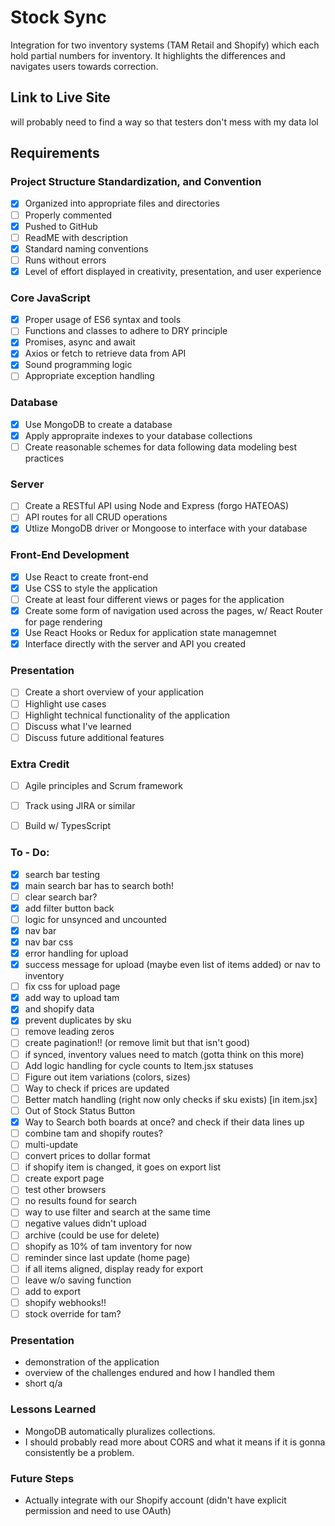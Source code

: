 # Stock Sync
Integration for two inventory systems (TAM Retail and Shopify) which each hold partial numbers for inventory. It highlights the differences and navigates users towards correction. 

## Link to Live Site
will probably need to find a way so that testers don't mess with my data lol

## Requirements
### Project Structure Standardization, and Convention
- [X] Organized into appropriate files and directories
- [ ] Properly commented
- [X] Pushed to GitHub
- [ ] ReadME with description 
- [X] Standard naming conventions
- [ ] Runs without errors
- [X] Level of effort displayed in creativity, presentation, and user experience
### Core JavaScript
- [X] Proper usage of ES6 syntax and tools
- [ ] Functions and classes to adhere to DRY principle
- [X] Promises, async and await
- [X] Axios or fetch to retrieve data from API
- [X] Sound programming logic
- [ ] Appropriate exception handling
### Database
- [X] Use MongoDB to create a database
- [X] Apply appropraite indexes to your database collections
- [ ] Create reasonable schemes for data following data modeling best practices
### Server
- [ ] Create a RESTful API using Node and Express (forgo HATEOAS)
- [ ] API routes for all CRUD operations
- [X] Utlize MongoDB driver or Mongoose to interface with your database
### Front-End Development
- [X] Use React to create front-end
- [X] Use CSS to style the application
- [ ] Create at least four different views or pages for the application
- [X] Create some form of navigation used across the pages, w/ React Router for page rendering
- [X] Use React Hooks or Redux for application state managemnet
- [X] Interface directly with the server and API you created 
### Presentation
- [ ] Create a short overview of your application
- [ ] Highlight use cases
- [ ] Highlight technical functionality of the application
- [ ] Discuss what I've learned
- [ ] Discuss future additional features
### Extra Credit 
- [ ] Agile principles and Scrum framework
- [ ] Track using JIRA or similar
- [ ] Build w/ TypesScript 


### To - Do:
- [x] search bar testing
- [x] main search bar has to search both!
- [ ] clear search bar?
- [X] add filter button back
- [ ] logic for unsynced and uncounted
- [x] nav bar
- [x] nav bar css 
- [X] error handling for upload
- [X] success message for upload (maybe even list of items added) or nav to inventory
- [ ] fix css for upload page
- [X] add way to upload tam 
- [X] and shopify data
- [X] prevent duplicates by sku 
- [ ] remove leading zeros
- [ ] create pagination!! (or remove limit but that isn't good)
- [ ] if synced, inventory values need to match (gotta think on this more)
- [ ] Add logic handling for cycle counts to Item.jsx statuses
- [ ] Figure out item variations (colors, sizes)
- [ ] Way to check if prices are updated
- [ ] Better match handling (right now only checks if sku exists) [in item.jsx]
- [ ] Out of Stock Status Button
- [X] Way to Search both boards at once? and check if their data lines up
- [ ] combine tam and shopify routes?
- [ ] multi-update
- [ ] convert prices to dollar format
- [ ] if shopify item is changed, it goes on export list
- [ ] create export page
- [ ] test other browsers
- [ ] no results found for search
- [ ] way to use filter and search at the same time
- [ ] negative values didn't upload
- [ ] archive (could be use for delete)
- [ ] shopify as 10% of tam inventory for now
- [ ] reminder since last update (home page)
- [ ] if all items aligned, display ready for export
- [ ] leave w/o saving function
- [ ] add to export
- [ ] shopify webhooks!!
- [ ] stock override for tam? 
  
### Presentation
- demonstration of the application
- overview of the challenges endured and how I handled them
- short q/a

### Lessons Learned
- MongoDB automatically pluralizes collections.
- I should probably read more about CORS and what it means if it is gonna consistently be a problem.

### Future Steps
- Actually integrate with our Shopify account (didn't have explicit permission and need to use OAuth)
